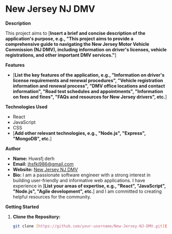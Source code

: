 # New Jersey NJ DMV

**Description**

This project aims to [**Insert a brief and concise description of the application's purpose, e.g., "This project aims to provide a comprehensive guide to navigating the New Jersey Motor Vehicle Commission (NJ DMV), including information on driver's licenses, vehicle registrations, and other important DMV services."**]

**Features**

* [**List the key features of the application, e.g., "Information on driver's license requirements and renewal procedures", "Vehicle registration information and renewal process", "DMV office locations and contact information", "Road test schedules and appointments", "Information on fees and fines", "FAQs and resources for New Jersey drivers", etc.**]

**Technologies Used**

* React
* JavaScript
* CSS
* [**Add other relevant technologies, e.g., "Node.js", "Express", "MongoDB", etc.**]

**Author**

* **Name:** Huwsfj derh
* **Email:** jhsfkj986@gmail.com
* **Website:** [New Jersey NJ DMV](https://www.newjerseynjdmv.com)
* **Bio:** I am a passionate software engineer with a strong interest in building user-friendly and informative web applications. I have experience in [**List your areas of expertise, e.g., "React", "JavaScript", "Node.js", "Agile development", etc.**] and I am committed to creating helpful resources for the community. 

**Getting Started**

1. **Clone the Repository:**
   ```bash
   git clone [https://github.com/your-username/New-Jersey-NJ-DMV.git](https://www.google.com/search?q=https://www.google.com/search%3Fq%3Dhttps://github.com/your-username/New-Jersey-NJ-DMV.git)
